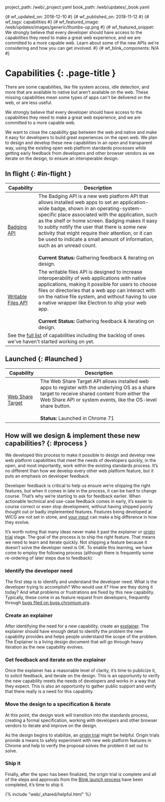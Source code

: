project_path: /web/_project.yaml
book_path: /web/updates/_book.yaml

{# wf_updated_on: 2018-12-10 #}
{# wf_published_on: 2018-11-12 #}
{# wf_tags: capabilities #}
{# wf_featured_image: /web/updates/images/generic/thumbs-up.png #}
{# wf_featured_snippet: We strongly believe that every developer should have access to the capabilities they need to make a great web experience, and we are committed to a more capable web. Learn about some of the new APIs we're considering and how you can get involved. #}
{# wf_blink_components: N/A #}

# Capabilities {: .page-title }

There are some capabilities, like file system access, idle detection, and
more that are available to native but aren’t available on the web. These
missing capabilities mean some types of apps can't be delivered on the
web, or are less useful.

We strongly believe that every developer should have access to the capabilities
they need to make a great web experience, and we are committed to a more
capable web.

We want to close the capability gap between the web and native and make it
easy for developers to build great experiences on the open web. We plan to
design and develop these new capabilities in an open and transparent way,
using the existing open web platform standards processes while getting early
feedback from developers and other browser vendors as we iterate on the
design, to ensure an interoperable design.

## In flight {: #in-flight }

<table>
  <thead>
    <tr>
      <th>Capability</th>
      <th>Description</th>
    </tr>
  </thead>
  <tbody>
    <tr>
      <td>
        <a href="/web/updates/2018/12/badging-api">Badging API</a>
      </td>
      <td>
        The Badging API is a new web platform API that allows installed web
        apps to set an application-wide badge, shown in an
        operating-system-specific place associated with the application, such
        as the shelf or home screen. Badging makes it easy to subtly notify
        the user that there is some new activity that might require their
        attention, or it can be used to indicate a small amount of information,
        such as an unread count.
        <br><br>
        <b>Current Status:</b> Gathering feedback &amp; iterating on design.
      </td>
    </tr>
    <tr>
      <td>
        <a href="/web/updates/2018/11/writable-files">Writable Files API</a>
      </td>
      <td>
        The writable files API is designed to increase interoperability of
        web applications with native applications, making it possible for users
        to choose files or directories that a web app can interact with on the
        native file system, and without having to use a native wrapper like
        Electron to ship your web app.
        <br><br>
        <b>Current Status:</b> Gathering feedback &amp; iterating on design.
      </td>
    </tr>
    <tr>
      <td colspan="2">
        See the <a href="https://goo.gl/JkDCXM">full list</a> of capabilities
        including the backlog of ones we've haven't started working on yet.
      </td>
    </tr>
  </tbody>
</table>

## Launched {: #launched }

<table>
  <thead>
    <tr>
      <th>Capability</th>
      <th>Description</th>
    </tr>
  </thead>
  <tbody>
    <tr>
      <td>
        <a href="/web/updates/2018/12/web-share-target">Web Share Target</a>
      </td>
      <td>
        The Web Share Target API allows installed web apps to register with
        the underlying OS as a share target to receive shared content from
        either the Web Share API or system events, like the OS-level share
        button.
        <br><br>
        <b>Status:</b> Launched in Chrome 71
      </td>
    </tr>
  </tbody>
</table>

## How will we design & implement these new capabilities? {: #process }

We developed this process to make it possible to design and develop new web
platform capabilities that meet the needs of developers quickly, in the open,
and most importantly, work within the existing standards process. It’s no
different than how we develop every other web platform feature, but it puts an
emphasis on developer feedback.

Developer feedback is critical to help us ensure we’re shipping the right
features, but when it comes in late in the process, it can be hard to change
course. That’s why we’re starting to ask for feedback earlier. When actionable
technical and use-case feedback comes in early, it’s easier to course correct or
even stop development, without having shipped poorly thought out or badly
implemented features. Features being developed at WICG are not set in stone, and
[your input](https://discourse.wicg.io/) can make a big difference in how they
evolve.

It’s worth noting that many ideas never make it past the explainer or [origin
trial](https://github.com/GoogleChrome/OriginTrials/blob/gh-pages/developer-guide.md)
stage. The goal of the process is to ship the right feature. That
means we need to learn and iterate quickly. Not shipping a feature because it
doesn’t solve the developer need is OK. To enable this learning, we have come to
employ the following process (although there is frequently some re-ordering of
later steps due to feedback):

### Identify the developer need

The first step is to identify and understand the developer need. What is the
developer trying to accomplish? Who would use it? How are they doing it today?
And what problems or frustrations are fixed by this new capability. Typically,
these come in as feature request from developers, frequently through [bugs filed
on bugs.chromium.org](https://bugs.chromium.org/p/chromium/issues/list?can=2&q=Type%3DFeature).

### Create an explainer

After identifying the need for a new capability, create an
[explainer](https://github.com/w3ctag/w3ctag.github.io/blob/master/explainers.md).
The explainer should have enough detail to identify the problem the new
capability provides and helps people understand the scope of the problem. The
Explainer is a living design document that will go through heavy iteration as
the new capability evolves.

### Get feedback and iterate on the explainer

Once the explainer has a reasonable level of clarity, it’s time to publicize it,
to solicit feedback, and iterate on the design. This is an opportunity to verify
the new capability meets the needs of developers and works in a way that they
expect. This is also an opportunity to gather public support and verify that
there really is a need for this capability.

### Move the design to a specification & iterate

At this point, the design work will transition into the standards process,
creating a formal specification, working with developers and other browser
vendors to iterate and improve on the design.

As the design begins to stabilize, an [origin
trial](https://github.com/GoogleChrome/OriginTrials) might be helpful. Origin
trials provide a means to safely experiment with new web platform features in
Chrome and help to verify the proposal solves the problem it set out to solve.

### Ship it

Finally, after the spec has been finalized, the origin trial is complete and all
of the steps and approvals from the [Blink launch
process](https://www.chromium.org/blink/launching-features) have been completed,
it’s time to ship it.


<div class="clearfix"></div>

{% include "web/_shared/helpful.html" %}


